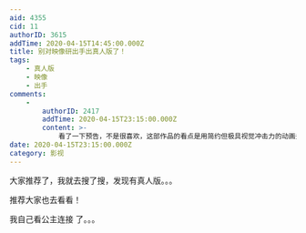 ```yaml
---
aid: 4355
cid: 11
authorID: 3615
addTime: 2020-04-15T14:45:00.000Z
title: 别对映像研出手出真人版了！
tags:
    - 真人版
    - 映像
    - 出手
comments:
    -
        authorID: 2417
        addTime: 2020-04-15T23:15:00.000Z
        content: >-
            看了一下预告，不是很喜欢，这部作品的看点是用简约但极具视觉冲击力的动画去表现主角的脑洞，但电影版用cg特效代替那些草稿味的小动画，这是背离作品初衷的
date: 2020-04-15T23:15:00.000Z
category: 影视
---
```


大家推荐了，我就去搜了搜，发现有真人版。。。

推荐大家也去看看！

我自己看公主连接 了。。。

